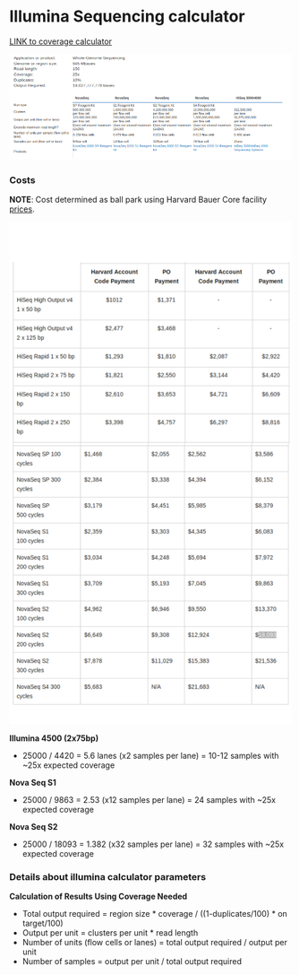 # Illumina Sequencing calculator

[LINK to coverage calculator](https://support.illumina.com/downloads/sequencing_coverage_calculator.html)

![](https://github.com/epigeneticstoocean/2018OAExp_larvae/blob/master/notebook/img/illuminaCalcScreenShot.png)

### Costs

**NOTE**: Cost determined as ball park using Harvard Bauer Core facility [prices](https://bauercore.fas.harvard.edu/fees).

![](https://github.com/epigeneticstoocean/2018OAExp_larvae/blob/master/notebook/img/harvardCostSeqTable.png)

**Illumina 4500 (2x75bp)** 
* 25000 / 4420 = 5.6 lanes (x2 samples per lane) = 10-12 samples with ~25x expected coverage

**Nova Seq S1**
* 25000 / 9863 =  2.53 (x12 samples per lane) = 24 samples with ~25x expected coverage

**Nova Seq S2**
* 25000 / 18093 = 1.382 (x32 samples per lane) = 32 samples with ~25x expected coverage

### Details about illumina calculator parameters

**Calculation of Results Using Coverage Needed**
* Total output required = region size * coverage / ((1-duplicates/100) * on target/100)
* Output per unit = clusters per unit * read length
* Number of units (flow cells or lanes) = total output required / output per unit
* Number of samples = output per unit / total output required
